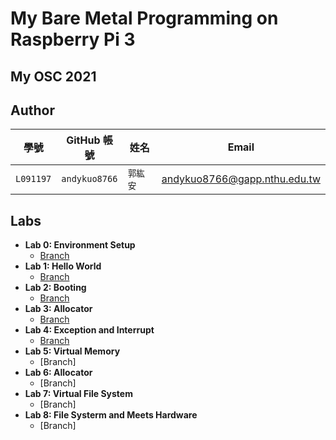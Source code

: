 # My Bare Metal Programming on Raspberry Pi 3
## My OSC 2021


## Author

| 學號 | GitHub 帳號 | 姓名 | Email |
| --- | ----------- | --- | --- |
|`L091197`| `andykuo8766` | `郭紘安` | andykuo8766@gapp.nthu.edu.tw |

## Labs
* **Lab 0: Environment Setup**
    * [Branch](https://github.com/andykuo8766/osc2021/tree/LAB-00)
* **Lab 1: Hello World**
    * [Branch](https://github.com/andykuo8766/osc2021/tree/LAB-01)
* **Lab 2: Booting**
    * [Branch](https://github.com/andykuo8766/osc2021/tree/LAB-02)
* **Lab 3: Allocator**
    * [Branch](https://github.com/andykuo8766/osc2021/tree/LAB-03)
* **Lab 4: Exception and Interrupt**
    * [Branch](https://github.com/andykuo8766/osc2021/tree/LAB-04)
* **Lab 5: Virtual Memory**
    * [Branch]
* **Lab 6: Allocator**
    * [Branch]
* **Lab 7: Virtual File System**
    * [Branch]
* **Lab 8: File Systerm and Meets Hardware**
    * [Branch]
